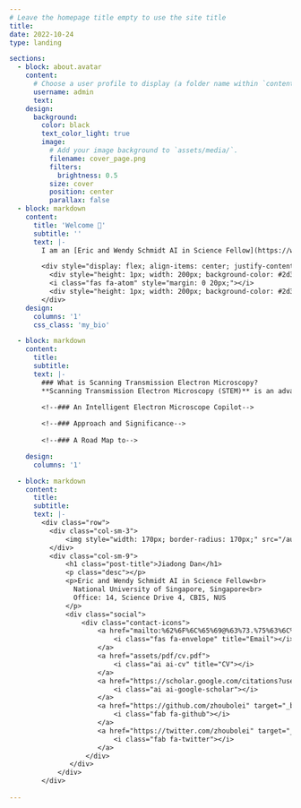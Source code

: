 ```yaml
---
# Leave the homepage title empty to use the site title
title:
date: 2022-10-24
type: landing

sections:
  - block: about.avatar
    content:
      # Choose a user profile to display (a folder name within `content/authors/`)
      username: admin
      text:
    design:
      background:
        color: black
        text_color_light: true
        image:
          # Add your image background to `assets/media/`.
          filename: cover_page.png
          filters:
            brightness: 0.5
          size: cover
          position: center
          parallax: false
  - block: markdown
    content:
      title: 'Welcome 👋'
      subtitle: ''
      text: |-
        I am an [Eric and Wendy Schmidt AI in Science Fellow](https://www.schmidtfutures.com/our-work/schmidt-ai-in-science-postdocs/) at the National University of Singapore (NUS), specializing in the intersection of machine learning (ML) and scanning transmission electron microscopy (STEM). Guided by Prof. [Stephen J. Pennycook](https://scholar.google.com/citations?user=UnDfo6sAAAAJ&hl=en), my Ph.D. research innovatively applied ML to identify quantum defects in atomic resolution STEM images. Now in Asst. Prof. [Duane Loh](https://www.physics.nus.edu.sg/faculty/loh-duane/)'s group, I am advancing a robust ML framework to characterize materials through a hierarchy of structural motifs. Leveraging my deep expertise, I aim to develop an *electron microscope copilot system* to improve material analysis and enhance understanding of material disorders.

        <div style="display: flex; align-items: center; justify-content: center;">
          <div style="height: 1px; width: 200px; background-color: #2d3742;"></div>
          <i class="fas fa-atom" style="margin: 0 20px;"></i>
          <div style="height: 1px; width: 200px; background-color: #2d3742;"></div>
        </div>
    design:
      columns: '1'
      css_class: 'my_bio'

  - block: markdown
    content:
      title:
      subtitle:
      text: |-
        ### What is Scanning Transmission Electron Microscopy?
        **Scanning Transmission Electron Microscopy (STEM)** is an advanced material characterization technique that uses a focused electron beam to scan thin samples, producing *atomic-resolution images*. Besides imaging, STEM can collect  *spectral data* to analyze material compositions and perform four-dimensional scanning transmission electron microscopy (*4DSTEM*), which captures diffraction patterns at each scan position.
        
        <!--### An Intelligent Electron Microscope Copilot-->

        <!--### Approach and Significance-->
        
        <!--### A Road Map to-->

    design:
      columns: '1'

  - block: markdown
    content:
      title:
      subtitle:
      text: |-
        <div class="row">
          <div class="col-sm-3">
              <img style="width: 170px; border-radius: 170px;" src="/authors/admin/avatar.jpg" alt="Profile Picture">
          </div>
          <div class="col-sm-9">
              <h1 class="post-title">Jiadong Dan</h1>
              <p class="desc"></p>
              <p>Eric and Wendy Schmidt AI in Science Fellow<br>
                National University of Singapore, Singapore<br>
                Office: 14, Science Drive 4, CBIS, NUS
              </p>
              <div class="social">
                  <div class="contact-icons">
                      <a href="mailto:%62%6F%6C%65%69@%63%73.%75%63%6C%61.%65%64%75">
                          <i class="fas fa-envelope" title="Email"></i>
                      </a>
                      <a href="assets/pdf/cv.pdf">
                          <i class="ai ai-cv" title="CV"></i>
                      </a>
                      <a href="https://scholar.google.com/citations?user=9D4aG8AAAAAJ" target="_blank" title="Google Scholar">
                          <i class="ai ai-google-scholar"></i>
                      </a>
                      <a href="https://github.com/zhoubolei" target="_blank" title="GitHub">
                          <i class="fab fa-github"></i>
                      </a>
                      <a href="https://twitter.com/zhoubolei" target="_blank" title="Twitter">
                          <i class="fab fa-twitter"></i>
                      </a>
                   </div>
               </div>
            </div>
        </div>
    
---
```


